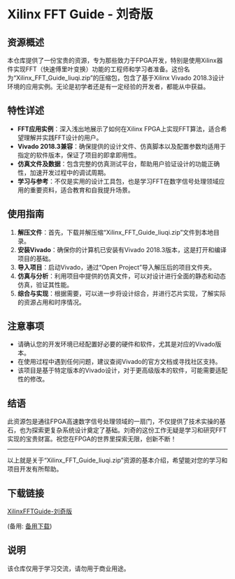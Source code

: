 # Xilinx FFT Guide - 刘奇版

## 资源概述

本仓库提供了一份宝贵的资源，专为那些致力于FPGA开发，特别是使用Xilinx器件实现FFT（快速傅里叶变换）功能的工程师和学习者准备。这份名为“Xilinx_FFT_Guide_liuqi.zip”的压缩包，包含了基于Xilinx Vivado 2018.3设计环境的应用实例。无论是初学者还是有一定经验的开发者，都能从中获益。

## 特性详述

- **FFT应用实例**：深入浅出地展示了如何在Xilinx FPGA上实现FFT算法，适合希望理解并实践FFT设计的用户。
- **Vivado 2018.3兼容**：确保提供的设计文件、仿真脚本以及配置参数均适用于指定的软件版本，保证了项目的即拿即用性。
- **仿真文件及数据**：包含完整的仿真测试平台，帮助用户验证设计的功能正确性，加速开发过程中的调试周期。
- **学习与参考**：不仅是实用的设计工具包，也是学习FFT在数字信号处理领域应用的重要资料，适合教育和自我提升场景。

## 使用指南

1. **解压文件**：首先，下载并解压缩“Xilinx_FFT_Guide_liuqi.zip”文件到本地目录。
2. **安装Vivado**：确保你的计算机已安装有Vivado 2018.3版本，这是打开和编译项目的基础。
3. **导入项目**：启动Vivado，通过“Open Project”导入解压后的项目文件夹。
4. **仿真与分析**：利用项目中提供的仿真文件，可以对设计进行全面的静态和动态仿真，验证其性能。
5. **综合与实现**：根据需要，可以进一步将设计综合，并进行芯片实现，了解实际的资源占用和时序情况。

## 注意事项

- 请确认您的开发环境已经配置好必要的硬件和软件，尤其是对应的Vivado版本。
- 在使用过程中遇到任何问题，建议查阅Vivado的官方文档或寻找社区支持。
- 该项目是基于特定版本的Vivado设计，对于更高级版本的软件，可能需要适配性的修改。

## 结语

此资源包是通往FPGA高速数字信号处理领域的一扇门，不仅提供了技术实操的基石，也为探索更复杂系统设计奠定了基础。刘奇的这份工作无疑是学习和研究FFT实现的宝贵财富。祝您在FPGA的世界里探索无限，创新不断！

---

以上就是关于“Xilinx_FFT_Guide_liuqi.zip”资源的基本介绍，希望能对您的学习和项目开发有所帮助。

## 下载链接
[XilinxFFTGuide-刘奇版](https://pan.quark.cn/s/4e322bef1cea) 

(备用: [备用下载](https://pan.baidu.com/s/1Fus-WjcGXGhPsc-4Lz5esw?pwd=1234))

## 说明

该仓库仅用于学习交流，请勿用于商业用途。
